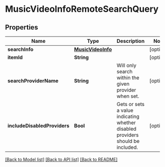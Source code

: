 # MusicVideoInfoRemoteSearchQuery

## Properties
Name | Type | Description | Notes
------------ | ------------- | ------------- | -------------
**searchInfo** | [**MusicVideoInfo**](MusicVideoInfo.md) |  | [optional] 
**itemId** | **String** |  | [optional] 
**searchProviderName** | **String** | Will only search within the given provider when set. | [optional] 
**includeDisabledProviders** | **Bool** | Gets or sets a value indicating whether disabled providers should be included. | [optional] 

[[Back to Model list]](../README.md#documentation-for-models) [[Back to API list]](../README.md#documentation-for-api-endpoints) [[Back to README]](../README.md)


